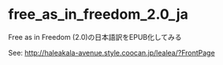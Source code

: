 free_as_in_freedom_2.0_ja
=========================

Free as in Freedom (2.0)の日本語訳をEPUB化してみる

See: http://haleakala-avenue.style.coocan.jp/lealea/?FrontPage
